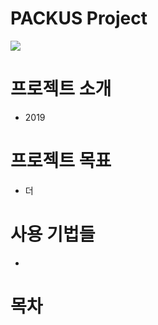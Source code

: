 # PACKUS Project
![](http://image.news1.kr/system/photos/2019/9/4/3806955/medium.jpg)  


# 프로젝트 소개
- 2019

# 프로젝트 목표
- 더

# 사용 기법들
- 

# 목차
 
